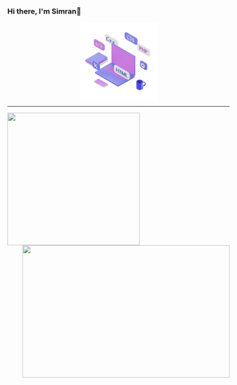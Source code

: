 ### Hi there, I'm Simran👋 

<div align="center">
  <img src="languages.gif" width="175" align="center">
<hr/>
  <div align="center">
    <img src="https://github-readme-stats-git-masterrstaa-rickstaa.vercel.app/api/top-langs?username=simrank13&layout=compact&theme=cobalt&langs_count=15" width="300" height="300" align="left">
    <img src="https://github-readme-stats-git-masterrstaa-rickstaa.vercel.app/api/?username=simrank13&hide=issues&theme=cobalt" width="470" height="300" align="right">
  </div>





<!--
**simrank13/simrank13** is a ✨ _special_ ✨ repository because its `README.md` (this file) appears on your GitHub profile.

Here are some ideas to get you started:

- 🔭 I’m currently working on ...
- 🌱 I’m currently learning ...
- 👯 I’m looking to collaborate on ...
- 🤔 I’m looking for help with ...
- 💬 Ask me about ...
- 📫 How to reach me: ...
- 😄 Pronouns: ...
- ⚡ Fun fact: ...
-->

